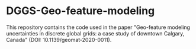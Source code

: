 # DGGS-Geo-feature-modeling
This repository contains the code used in the paper "Geo-feature modeling uncertainties in discrete global grids: a case study of downtown Calgary, Canada" (DOI: 10.1139/geomat-2020-0011).
